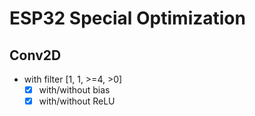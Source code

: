 # ESP32 Special Optimization


## Conv2D

- with filter [1, 1, >=4, >0]
  - [x] with/without bias
  - [x] with/without ReLU
